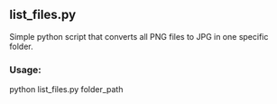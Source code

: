 ## list_files.py 

Simple python script that converts all PNG files to JPG in one specific folder.

### Usage:
python list_files.py folder_path
